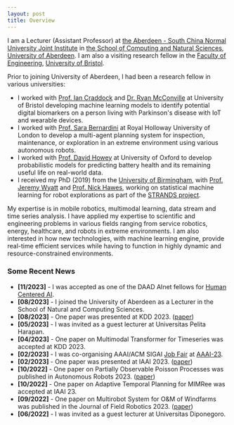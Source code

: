 ```yaml
---
layout: post
title: Overview
---
```


I am  a Lecturer (Assistant Professor) at [the Aberdeen - South China Normal University Joint Institute](http://abdn.scnu.edu.cn/english/) in [the School of Computing and Natural Sciences](https://abdn.ac.uk/ncs/), [University of Aberdeen](https://abdn.ac.uk). I am also a visiting research fellow in the [Faculty of Engineering](https://www.bristol.ac.uk/engineering/research/digital-health/research/sphere/people/), [University of Bristol](https://bristol.ac.uk).

Prior to joining University of Aberdeen, I had been a research fellow in various universities:

* I worked with [Prof. Ian Craddock](https://www.bristol.ac.uk/engineering/research/digital-health/research/sphere/people/) and [Dr. Ryan McConville](https://ryanmcconville.com/) at University of Bristol developing machine learning models to identify potential digital biomarkers on a person living with Parkinson's disease with IoT and wearable devices. 
* I worked with [Prof. Sara Bernardini](https://www.sara-bernardini.com/) at Royal Holloway University of London to develop a multi-agent planning system for inspection, maintenance, or exploration in an extreme environment using various autonomous robots.
* I worked with [Prof. David Howey](https://eng.ox.ac.uk/people/david-howey/) at University of Oxford to develop probabilistic models for predicting battery health and its remaining useful life on real-world data.
* I received my PhD (2019) from the [University of Birmingham](https://www.birmingham.ac.uk/schools/computer-science/index.aspx), with [Prof. Jeremy Wyatt](https://www.cs.bham.ac.uk/~jlw) and [Prof. Nick Hawes](https://www.robots.ox.ac.uk/~nickh/), working on statistical machine learning for robot explorations as part of the [STRANDS project](http://strands.acin.tuwien.ac.at/).

My expertise is in mobile robotics, multimodal learning, data stream and time series analysis. I have applied my expertise to scientific and engineering problems in various fields ranging from service robotics, energy, healthcare, and robots in extreme environments. I am also interested in how new technologies, with machine learning engine, provide real-time efficient services while having to function in highly dynamic and resource-constrained environments.


### Some Recent News

* <strong>[11/2023]</strong> - I was accepted as one of the DAAD AInet fellows for [Human Centered AI](https://www.daad.de/en/the-daad/postdocnet/fellows/fellows/#Jovan).
* <strong>[08/2023]</strong> - I joined the University of Aberdeen as a Lecturer in the School of Natural and Computing Sciences.
* <strong>[08/2023]</strong> - One paper was presented at KDD 2023. ([paper](https://doi.org/10.1145/3580305.3599872))
* <strong>[05/2023]</strong> - I was invited as a guest lecturer at Universitas Pelita Harapan.
* <strong>[04/2023]</strong> - One paper on Multimodal Transformer for Timeseries was accepted at KDD 2023.
* <strong>[02/2023]</strong> - I was co-organising AAAI/ACM SIGAI [Job Fair](https://aaai-23.aaai.org/ai-job-fair/) at [AAAI-23](https://aaai-23.aaai.org/).
* <strong>[02/2023]</strong> - One paper was presented at IAAI 2023. ([paper](https://doi.org/10.1609/aaai.v37i13.26874))
* <strong>[10/2022]</strong> - One paper on Partially Observable Poisson Processes was published in Autonomous Robots 2023. ([paper](https://doi.org/10.1007/s10514-022-10070-9))
* <strong>[10/2022]</strong> - One paper on Adaptive Temporal Planning for MIMRee was accepted at IAAI 23.
* <strong>[09/2022]</strong> - One paper on Multirobot System for O\&M of Windfarms was published in the Journal of Field Robotics 2023. ([paper](https://doi.org/10.1002/rob.22117))
* <strong>[06/2022]</strong> - I was invited as a guest lecturer at Universitas Diponegoro.
